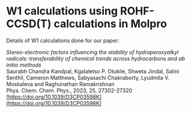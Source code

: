 # W1 calculations using ROHF-CCSD(T) calculations in Molpro

Details of W1 calculations done for our paper: 

_Stereo-electronic factors influencing the stability of hydroperoxyalkyl radicals: transferability of chemical trends across hydrocarbons and ab initio methods_              
Saurabh Chandra Kandpal, Kgalaletso P. Otukile, Shweta Jindal, Salini Senthil, Cameron Matthews, Sabyasachi Chakraborty, Lyudmila V. Moskaleva and Raghunathan Ramakrishnan             
Phys. Chem. Chem. Phys., 2023, 25, 27302-27320         
[https://doi.org/10.1039/D3CP03598K](https://doi.org/10.1039/D3CP03598K)              

